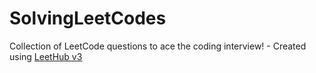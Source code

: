 # SolvingLeetCodes
Collection of LeetCode questions to ace the coding interview! - Created using [LeetHub v3](https://github.com/raphaelheinz/LeetHub-3.0)
